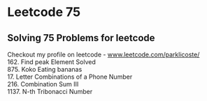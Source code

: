 # Leetcode 75
## Solving 75 Problems for leetcode

Checkout my profile on leetcode - www.leetcode.com/parklicoste/ <br>
162. Find peak Element Solved <br>
875. Koko Eating bananas    <br>
17.  Letter Combinations of a Phone Number  <br>
216. Combination Sum III <br>
1137. N-th Tribonacci Number <br>
